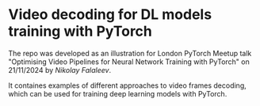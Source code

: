 # Video decoding for DL models training with PyTorch

The repo was developed as an illustration for London PyTorch Meetup talk
"Optimising Video Pipelines for Neural Network Training with PyTorch" on 21/11/2024
by _Nikolay Falaleev_.

It containes examples of different approaches to video frames decoding, which can be used
for training deep learning models with PyTorch.
